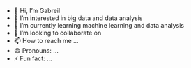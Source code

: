 - 👋 Hi, I’m Gabreil
- 👀 I’m interested in big data and data analysis
- 🌱 I’m currently learning machine learning and data analysis
- 💞️ I’m looking to collaborate on 
- 📫 How to reach me ...
- 😄 Pronouns: ...
- ⚡ Fun fact: ...

<!---
gabriel232ch/gabriel232ch is a ✨ special ✨ repository because its `README.md` (this file) appears on your GitHub profile.
You can click the Preview link to take a look at your changes.
--->
